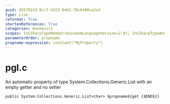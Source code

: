 ```yaml
---
guid: d55f922d-8cc7-4323-8e62-70c6490ce2e3
type: Live
reformat: True
shortenReferences: True
categories: mnemonics
scopes: InCSharpTypeMember(minimumLanguageVersion=2.0); InCSharpTypeAndNamespace(minimumLanguageVersion=2.0)
parameterOrder: propname
propname-expression: constant("MyProperty")
---
```


# pgl.c

An automatic property of type System.Collections.Generic.List<char> with an empty getter and no setter

```
public System.Collections.Generic.List<char> $propname${get {$END$}}
```
